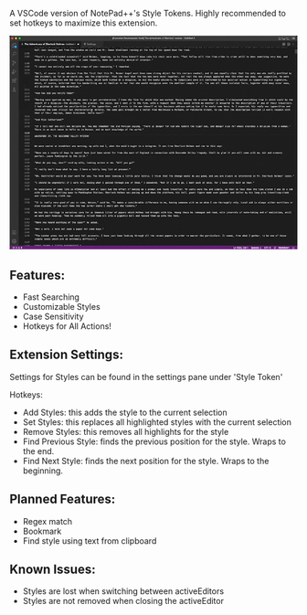 A VSCode version of NotePad++'s Style Tokens. Highly recommended to set hotkeys to maximize this extension.

![Style and navigate text](./images/public.gif)
## Features:
- Fast Searching
- Customizable Styles
- Case Sensitivity
- Hotkeys for All Actions!

## Extension Settings:
Settings for Styles can be found in the settings pane under 'Style Token'

Hotkeys:
- Add Styles: this adds the style to the current selection
- Set Styles: this replaces all highlighted styles with the current selection
- Remove Styles: this removes all highlights for the style
- Find Previous Style: finds the previous position for the style. Wraps to the end.
- Find Next Style: finds the next position for the style. Wraps to the beginning.

## Planned Features:
- Regex match
- Bookmark
- Find style using text from clipboard
## Known Issues:
- Styles are lost when switching between activeEditors
- Styles are not removed when closing the activeEditor